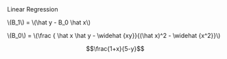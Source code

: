 
<!DOCTYPE html>
<html>
<head>
  <meta charset="utf-8">
  <meta name="viewport" content="width=device-width">
  <title>MathJax example</title>
  <script src="https://polyfill.io/v3/polyfill.min.js?features=es6"></script>
  <script id="MathJax-script" async
          src="https://cdn.jsdelivr.net/npm/mathjax@3/es5/tex-mml-chtml.js">
  </script>
</head>
<body>
Linear Regression

<p>\(B_1\) = \(\hat y - B_0 \hat x\) </p>
<p>\(B_0\) = \(\frac { \hat x \hat y  - \widehat {xy}}{(\hat x)^2 - \widehat {x^2}}\) </p>


$$\frac{1+x}{5-y}$$

</body>
</html>
